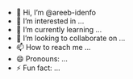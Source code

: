 - 👋 Hi, I’m @areeb-idenfo
- 👀 I’m interested in ...
- 🌱 I’m currently learning ...
- 💞️ I’m looking to collaborate on ...
- 📫 How to reach me ...
- 😄 Pronouns: ...
- ⚡ Fun fact: ...

<!---
areeb-idenfo/areeb-idenfo is a ✨ special ✨ repository because its `README.md` (this file) appears on your GitHub profile.
You can click the Preview link to take a look at your changes.
--->
